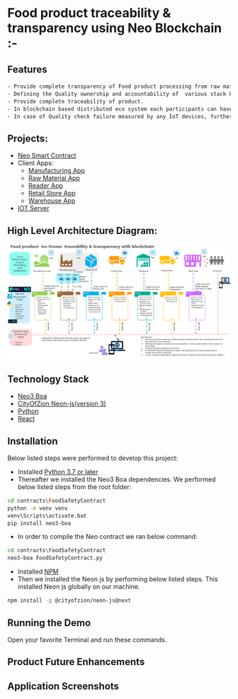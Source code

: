 #  Food product traceability & transparency using Neo Blockchain :-

## Features

```sh
- Provide complete transparency of Food product processing from raw material procurement to final delivery to end consumer.
- Defining the Quality ownership and accountability of  various stack holders of the  product at every stage.
- Provide complete traceability of product. 
- In blockchain based distributed eco system each participants can have separate app to interact and create a new block.
- In case of Quality check failure measured by any IoT devices, further blocks cannot be created
```

## Projects:

- [Neo Smart Contract](https://github.com/jeshu/neo-hackathon/tree/backup/27-Jun/contracts/FoodSafetyContract) 
- Client Apps:
  - [Manufacturing App](https://github.com/jeshu/neo-hackathon/tree/backup/27-Jun/clientApps/ManufacturingApp)
  - [Raw Material App](https://github.com/jeshu/neo-hackathon/tree/backup/27-Jun/clientApps/RawMaterialApp)
  - [Reader App](https://github.com/jeshu/neo-hackathon/tree/backup/27-Jun/clientApps/ReaderApp)
  - [Retail Store App](https://github.com/jeshu/neo-hackathon/tree/backup/27-Jun/clientApps/RetailStore)
  - [Warehouse App](https://github.com/jeshu/neo-hackathon/tree/backup/27-Jun/clientApps/Warehouse)
- [IOT Server](https://github.com/jeshu/neo-hackathon/tree/backup/27-Jun/IoTServer)

## High Level Architecture Diagram: 

![Output](/images/architecture/blockchain_architecture_diagram.png)

## Technology Stack

- [Neo3 Boa](https://dojo.coz.io/neo3/boa/getting-started.html)
- [CityOfZion Neon-js(version 3)](https://dojo.coz.io/neo3/neon-js/docs/)
- [Python](https://www.python.org/)
- [React](https://reactjs.org/)

## Installation

Below listed steps were performed to develop this project:

- Installed [Python 3.7 or later](https://www.python.org/downloads/release/python-379/)
- Thereafter we installed the Neo3 Boa dependencies. We performed below listed steps from the root folder:
```sh
cd contracts\FoodSafetyContract
python -m venv venv
venv\Scripts\activate.bat
pip install neo3-boa
```
- In order to compile the Neo contract we ran below command:
```sh
cd contracts\FoodSafetyContract
neo3-boa FoodSafetyContract.py
```
- Installed [NPM](https://nodejs.org/en/download/)
- Then we installed the Neon js by performing below listed steps. This installed Neon js globally on our machine.
```sh
npm install -g @cityofzion/neon-js@next
```

## Running the Demo

Open your favorite Terminal and run these commands.

## Product Future Enhancements

## Application Screenshots